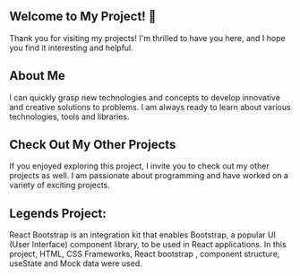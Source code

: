## Welcome to My Project! 👋

Thank you for visiting my projects! I'm thrilled to have you here, and I hope you find it interesting and helpful.

## About Me
I can quickly grasp new technologies and concepts to develop innovative and creative solutions to problems. I am always ready to learn about various technologies, tools and libraries.

## Check Out My Other Projects 
If you enjoyed exploring this project, I invite you to check out my other projects as well. I am passionate about programming and have worked on a variety of exciting projects.

##	Legends Project: 
React Bootstrap is an integration kit that enables Bootstrap, a popular UI (User Interface) component library, to be used in React applications.
In this project, HTML, CSS Frameworks, React bootstrap , component structure, useState and Mock data were used.

